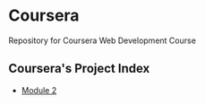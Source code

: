 # Coursera

Repository for Coursera Web Development Course

## Coursera's Project Index

* [Module 2](module-2)

